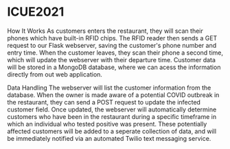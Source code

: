 # ICUE2021

How It Works
As customers enters the restaurant, they will scan their phones which have built-in RFID chips. The RFID reader then sends a GET request to our Flask webserver, saving the customer's phone number and entry time. When the customer leaves, they scan their phone a second time, which will update the webserver with their departure time. Customer data will be stored in a MongoDB database, where we can acess the information directly from out web application. 

Data Handling
The webserver will list the customer information from the database. When the owner is made aware of a potential COVID outbreak in the restaurant, they can send a POST request to update the infected customer field. Once updated, the webserver will automatically determine customers who have been in the restaurant during a specific timeframe in which an individual who tested positive was present. These potentially affected customers will be added to a seperate collection of data, and will be immediately notified via an automated Twilio text messaging service.
